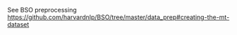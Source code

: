 See BSO preprocessing
https://github.com/harvardnlp/BSO/tree/master/data_prep#creating-the-mt-dataset
